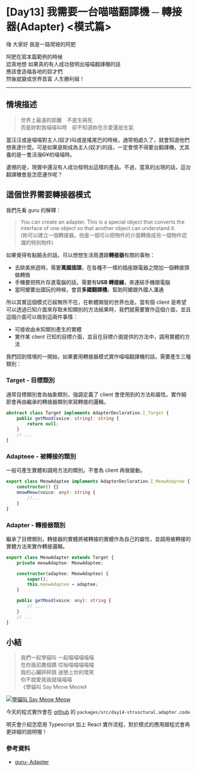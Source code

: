 # [Day13] 我需要一台喵喵翻譯機 ─ 轉接器(Adapter) <模式篇>

嗨 大家好 我是一路爬坡的阿肥

阿肥在寫本篇範例的時候  
認真地想 如果真的有人成功發明出喵喵翻譯機的話  
應該會造福各地的奴才們  
然後就變成世界首富 人生勝利組！

---

## 情境描述

> 世界上最遠的距離　不是生與死  
> 而是妳對我喵喵叫時　卻不知道妳在示愛還是生氣

當汪汪或是喵喵對主人(奴才)叫或是搖尾巴的時候，通常相處久了，就會知道他們想表達什麼。可是如果是剛成為主人(奴才)的話，一定會恨不得要台翻譯機，尤其養的是一隻活潑~~GY~~的喵喵時。

遺憾的是，現實中還沒有人成功發明出這樣的產品。不過，當真的出現的話，這台翻譯機會是怎麼運作呢？

## 這個世界需要轉接器模式

我們先看 guru 的解釋：

> You can create an adapter. This is a special object that converts the interface of one object so that another object can understand it.  
> (妳可以建立一個轉接器。他是一個可以把物件的介面轉換成另一個物件認識的特別物件)

如果覺得有點饒舌的話，可以想想生活周遭跟**轉接器**有關的事物：

-   去歐美旅遊時，需要**萬國插頭**，在各種不一樣的插座跟電器之間加一個轉接頭做轉換
-   手機要把照片存進電腦的話，需要有**USB 轉接線**，來連結手機跟電腦
-   當阿嬤要出國玩的時候，會買**多國翻譯機**，幫助阿嬤跟外國人溝通

所以其實這個模式已經無所不在，在軟體開發的世界也是。當有個 client 是希望可以透過已知介面來存取未知類別的方法結果時，我們就需要實作這個介面，並且這個介面可以做到這兩件事情：

-   可接收由未知類別產生的實體
-   實作某 client 已知的目標介面，並且在目標介面提供的方法中，調用實體的方法

我們回到情境的一開始，如果要用轉接器模式實作喵喵翻譯機的話，需要產生三種類別：

### Target - 目標類別

通常目標類別會為抽象類別，強調定義了 client 會使用到的方法和屬性。實作細節會再由繼承的轉接器類別來寫轉接的邏輯。

```typescript
abstract class Target implements AdapterDeclaration.I_Target {
    public getMood(voice: string): string {
        return null;
    }
    // ...
}
```

### Adapteee - 被轉接的類別

一般可產生實體和調用方法的類別。不會為 client 再做變動。

```typescript
export class MeowAdaptee implements AdapterDeclaration.I_MeowAdaptee {
    constructor() {}
    meowMeow(voice: any): string {
        //...
    }
}
```

### Adapter - 轉接器類別

繼承了目標類別，轉接器的實體將被轉接的實體作為自己的屬性，並調用被轉接的實體方法來實作轉接邏輯。

```typescript
export class MeowAdapter extends Target {
    private meowAdaptee: MeowAdaptee;

    constructor(adaptee: MeowAdaptee) {
        super();
        this.meowAdaptee = adaptee;
    }

    public getMood(voice: any): string {
        // ...
    }
    // ...
}
```

## 小結

> 我們一起學貓叫 一起喵喵喵喵喵  
> 在你面前撒個嬌 哎呦喵喵喵喵喵  
> 我的心臟砰砰跳 迷戀上你的壞笑  
> 你不說愛我我就喵喵喵  
> 《學貓叫 Say Meow Meow》

[![學貓叫 Say Meow Meow](https://img.youtube.com/vi/OHbwkZgkBIU/0.jpg)](http://www.youtube.com/watch?v=OHbwkZgkBIU '學貓叫 Say Meow Meow')

今天的程式實作會在 [github](https://github.com/showwell0120/Design-Pattern-Typescript-React) 的 `packages/src/day14-strusctural.adapter.code`

明天會介紹怎麼用 Typescript 加上 React 實作流程，對於模式的應用跟程式會再更詳細的說明喔！

### 參考資料

-   [guru- Adapter](https://refactoring.guru/design-patterns/adapter)
